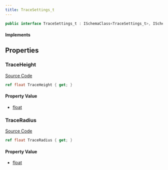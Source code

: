 ```yaml
---
title: TraceSettings_t
---
```


```csharp
public interface TraceSettings_t : ISchemaClass<TraceSettings_t>, ISchemaField, ISchemaClass, INativeHandle
```

#### Implements

## Properties

### TraceHeight

[Source Code](https://github.com/swiftly-solution/swiftlys2/blob/beta/managed/src/SwiftlyS2.Generated/Schemas/Interfaces/TraceSettings_t.cs#L16)

```csharp
ref float TraceHeight { get; }
```

#### Property Value

- [float](https://learn.microsoft.com/dotnet/api/system.single)

### TraceRadius

[Source Code](https://github.com/swiftly-solution/swiftlys2/blob/beta/managed/src/SwiftlyS2.Generated/Schemas/Interfaces/TraceSettings_t.cs#L18)

```csharp
ref float TraceRadius { get; }
```

#### Property Value

- [float](https://learn.microsoft.com/dotnet/api/system.single)

